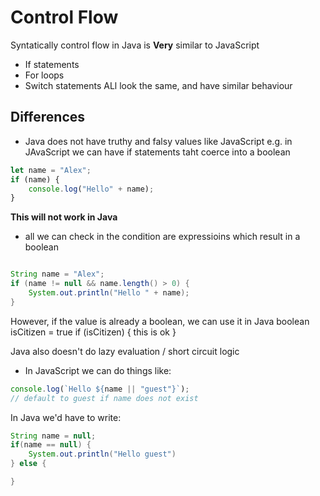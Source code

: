 # Control Flow

Syntatically control flow in Java is **Very** similar to JavaScript

-   If statements
-   For loops
-   Switch statements
    ALl look the same, and have similar behaviour

## Differences

-   Java does not have truthy and falsy values like JavaScript
    e.g. in JAvaScript we can have if statements taht coerce into a boolean

```js
let name = "Alex";
if (name) {
    console.log("Hello" + name);
}
```

**This will not work in Java**

-   all we can check in the condition are expressioins which result in a boolean

```java

String name = "Alex";
if (name != null && name.length() > 0) {
    System.out.println("Hello " + name);
}

```

However, if the value is already a boolean, we can use it in Java
boolean isCitizen = true
if (isCitizen) {
this is ok
}

Java also doesn't do lazy evaluation / short circuit logic

-   In JavaScript we can do things like:

```js
console.log(`Hello ${name || "guest"}`);
// default to guest if name does not exist
```

In Java we'd have to write:

```java
String name = null;
if(name == null) {
    System.out.println("Hello guest")
} else {

}

```

